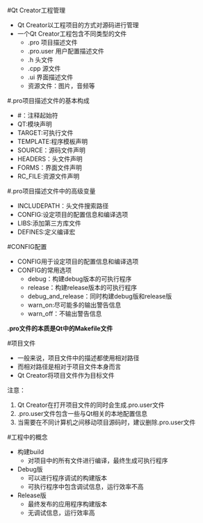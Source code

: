 #Qt Creator工程管理
* Qt Creator以工程项目的方式对源码进行管理
* 一个Qt Creator工程包含不同类型的文件
	* .pro 项目描述文件
	* .pro.user 用户配置描述文件
	* .h 头文件
	* .cpp 源文件
	* .ui 界面描述文件
	* 资源文件：图片，音频等

#.pro项目描述文件的基本构成
* #：注释起始符
* QT:模块声明
* TARGET:可执行文件
* TEMPLATE:程序模板声明
* SOURCE：源码文件声明
* HEADERS：头文件声明
* FORMS：界面文件声明
* RC_FILE:资源文件声明

#.pro项目描述文件中的高级变量
* INCLUDEPATH：头文件搜索路径
* CONFIG:设定项目的配置信息和编译选项
* LIBS:添加第三方库文件
* DEFINES:定义编译宏

#CONFIG配置
* CONFIG用于设定项目的配置信息和编译选项
* CONFIG的常用选项
	* debug：构建debug版本的可执行程序
	* release：构建release版本的可执行程序
	* debug_and_release：同时构建debug版和release版
	* warn_on:尽可能多的输出警告信息
	* warn_off：不输出警告信息

__.pro文件的本质是Qt中的Makefile文件__


#项目文件
* 一般来说，项目文件中的描述都使用相对路径
* 而相对路径是相对于项目文件本身而言
* Qt Creator将项目文件作为目标文件

注意：

1. Qt Creator在打开项目文件的同时会生成.pro.user文件
2. .pro.user文件包含一些与Qt相关的本地配置信息
3. 当需要在不同计算机之间移动项目源码时，建议删除.pro.user文件

#工程中的概念
* 构建build
	* 对项目中的所有文件进行编译，最终生成可执行程序
* Debug版
	* 可以进行程序调试的构建版本
	* 可执行程序中包含调试信息，运行效率不高
* Release版
	* 最终发布的应用程序构建版本
	* 无调试信息，运行效率高